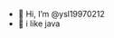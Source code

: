 - 👋 Hi, I’m @ysl19970212
- 👀 i like java

<!---
ysl19970212/ysl19970212 is a ✨ special ✨ repository because its `README.md` (this file) appears on your GitHub profile.
You can click the Preview link to take a look at your changes.
--->
